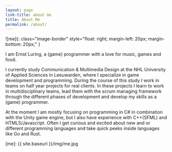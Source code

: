 ```yaml
---
layout: page
link-title: about me
title: About Me
permalink: /about/
---
```

![me]{: class="image-border" style="float: right; margin-left: 20px; margin-bottom: 20px;" }

I am Ernst Luring, a (game) programmer with a love for music, games and food.


I currently study Communication & Multimedia Design at the NHL University of Applied Sciences in Leeuwarden, where I specialize in game development and programming. During the course of this study I work in teams on half year projects for real clients. In these projects I learn to work in multidisciplinary teams, lead them with the scrum managing framework through the different phases of development and develop my skills as a (game) programmer.


At the moment I am mostly focusing on programming in C# in combination with the Unity game engine, but I also have experience with C++(SFML) and HTML5/Javascript. Often I get curious and excited about new and or different programming languages and take quick peeks inside languages like Go and Rust.


[me]: {{ site.baseurl }}/img/me.jpg
